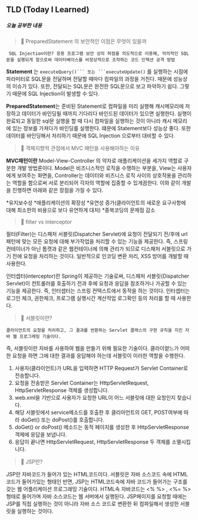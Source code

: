 ## TLD (Today I Learned) 

##### 오늘 공부한 내용




> 📝 PreparedStatement 의 보안적인 이점은 무엇이 있을까 

	 SQL Injection이란? 응용 프로그램 보안 상의 허점을 의도적으로 이용해, 악의적인 SQL문을 실행되게 함으로써 데이터베이스를 비정상적으로 조작하는 코드 인젝션 공격 방법
	
**Statement** 는 ``executeQuery()``` 또는 ```executeUpdate()`` 를 실행하는 시점에 파라미터로 SQL문을 전달하며 전달할 때마다 컴파일의 과정을 거친다. 때문에 성능상의 이슈가 있다. 또한, 전달되는 SQL문은 완전한 SQL문으로 보고 파악하기 쉽다. 그렇기 때문에 SQL Injection이 발생할 수 있다. 

 
**PreparedStatement**는 준비된 Statement로 컴파일을 미리 실행해 캐시메모리에 저장하고 데이터가 바인딩될 때까지 기다리다 바인드된 데이터가 있으면 실행한다. 실행이 완료되고 동일한 sql문 실행을 할 때 다시 컴파일을 실행하는 것이 아니라 캐시 메모리에 있는 정보를 가져다가 바인딩를 실행한다. 떄문에 Statement보다 성능상 좋다. 또한 데이터를 바인딩해서 처리하기 때문에 SQL Injection 으로부터 대비할 수 있다. 





> 📝 객체지향적 관점에서 MVC 패턴을 사용해야하는 이유 

**MVC패턴이란** Model-View-Controller 의 약자로 애플리케이션을 세가지 역할로 구분한 개발 방법론이다. Model은 비즈니스적인 로직을 수행하는 부분을, View는 사용자에게 보여주는 화면을, Controller는 데이터와 비즈니스 로직 사이의 상호작용을 관리하는 역할을 함으로써 서로 분리되어 각자의 역할에 집중할 수 있게끔한다. 이와 같이 개발을 진행하면 아래와 같은 장점을 가질 수 있다. 

*유지보수성
*애플리케이션의 확장성
*유연성 증가(클라이언트의 새로운 요구사항에 대해 최소한의 비용으로 보다 유연하게 대처)
*중복코딩의 문제점 감소




> 📝 filter vs interceptor 

필터(Filter)는 디스패처 서블릿(Dispatcher Servlet)에 요청이 전달되기 전/후에 url 패턴에 맞는 모든 요청에 대해 부가작업을 처리할 수 있는 기능을 제공한다. 즉, 스프링 컨테이너가 아닌 톰캣과 같은 웹컨테이너에 의해 관리가 되므로 디스패처 서블릿으로 가기 전에 요청을 처리하는 것이다. 일반적으로 인코딩 변환 처리, XSS 방어를 개발할 때 사용한다. 

인터셉터(interceptor)란 Spring이 제공하는 기술로써, 디스패처 서블릿(Dispatcher Servlet)이 컨트롤러를 호출하기 전과 후에 요청과 응답을 참조하거나 가공할 수 있는 기능을 제공한다. 즉, 인터셉터는 스프링 컨텍스트에서 동작을 하는 것이다. 인터셉터는 로그인 체크, 권한체크, 프로그램 실행시간 계산작업 로그확인 등의 처리를 할 때 사용한다. 



> 📝 서블릿이란? 

	클라이언트의 요청을 처리하고, 그 결과를 반환하는 Servlet 클래스의 구현 규칙을 지킨 자바 웹 프로그래밍 기술이다. 
즉, 서블릿이란 자바를 사용하여 웹을 만들기 위해 필요한 기술이다. 클라이엍느가 어떠한 요청을 하면 그에 대한 결과를 응답해야 하는데 서블릿이 이러한 역할을 수행한다. 

1. 사용자(클라이언트)가 URL을 입력하면 HTTP Request가 Servlet Container로 전송합니다.
2. 요청을 전송받은 Servlet Container는 HttpServletRequest, HttpServletResponse 객체를 생성합니다.
3. web.xml을 기반으로 사용자가 요청한 URL이 어느 서블릿에 대한 요청인지 찾습니다.
4. 해당 서블릿에서 service메소드를 호출한 후 클리아언트의 GET, POST여부에 따라 doGet() 또는 doPost()를 호출합니다.
5. doGet() or doPost() 메소드는 동적 페이지를 생성한 후 HttpServletResponse객체에 응답을 보냅니다.
6. 응답이 끝나면 HttpServletRequest, HttpServletResponse 두 객체를 소멸시킵니다.
 

> 📝 JSP란? 

JSP란 자바코드가 들어가 있는 HTML코드이다. 서블릿은 자바 소스코드 속에 HTML코드가 들어가있는 형태인 반면, JSP는 HTML코드속에 자바 코드가 들어가는 구조를 갖는 웹 어플리케이션 프로그래밍 기술이다. HTML속 자바코드는 <% %> , <%= %> 형태로 들어가며 자바 소스코드는 웹 서버에서 실행된다. JSP페이지를 요청할 때에는 JSP를 직접 실행하는 것이 아니라 자바 소스 코드로 변환한 뒤 컴파일해서 생성한 서블릿을 실행하는 것이다. 